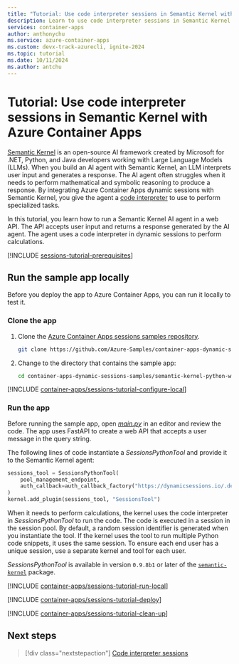 ```yaml
---
title: "Tutorial: Use code interpreter sessions in Semantic Kernel with Azure Container Apps"
description: Learn to use code interpreter sessions in Semantic Kernel on Azure Container Apps.
services: container-apps
author: anthonychu
ms.service: azure-container-apps
ms.custom: devx-track-azurecli, ignite-2024
ms.topic: tutorial
ms.date: 10/11/2024
ms.author: antchu
---
```


# Tutorial: Use code interpreter sessions in Semantic Kernel with Azure Container Apps

[Semantic Kernel](/semantic-kernel/overview/) is an open-source AI framework created by Microsoft for .NET, Python, and Java developers working with Large Language Models (LLMs). When you build an AI agent with Semantic Kernel, an LLM interprets user input and generates a response. The AI agent often struggles when it needs to perform mathematical and symbolic reasoning to produce a response. By integrating Azure Container Apps dynamic sessions with Semantic Kernel, you give the agent a [code interpreter](sessions-code-interpreter.md) to use to perform specialized tasks.

In this tutorial, you learn how to run a Semantic Kernel AI agent in a web API. The API accepts user input and returns a response generated by the AI agent. The agent uses a code interpreter in dynamic sessions to perform calculations.

[!INCLUDE [sessions-tutorial-prerequisites](../../includes/container-apps/sessions-tutorial-prerequisites.md)]

## Run the sample app locally

Before you deploy the app to Azure Container Apps, you can run it locally to test it.

### Clone the app

1. Clone the [Azure Container Apps sessions samples repository](https://github.com/Azure-Samples/container-apps-dynamic-sessions-samples).

    ```bash
    git clone https://github.com/Azure-Samples/container-apps-dynamic-sessions-samples.git
    ```

1. Change to the directory that contains the sample app:

    ```bash
    cd container-apps-dynamic-sessions-samples/semantic-kernel-python-webapi
    ```

[!INCLUDE [container-apps/sessions-tutorial-configure-local](../../includes/container-apps/sessions-tutorial-configure-local.md)]

### Run the app

Before running the sample app, open [*main.py*](https://github.com/Azure-Samples/container-apps-dynamic-sessions-samples/blob/main/semantic-kernel-python-webapi/main.py) in an editor and review the code. The app uses FastAPI to create a web API that accepts a user message in the query string.

The following lines of code instantiate a *SessionsPythonTool* and provide it to the Semantic Kernel agent:

```python
sessions_tool = SessionsPythonTool(
    pool_management_endpoint,
    auth_callback=auth_callback_factory("https://dynamicsessions.io/.default"),
)
kernel.add_plugin(sessions_tool, "SessionsTool")
```

When it needs to perform calculations, the kernel uses the code interpreter in *SessionsPythonTool* to run the code. The code is executed in a session in the session pool. By default, a random session identifier is generated when you instantiate the tool. If the kernel uses the tool to run multiple Python code snippets, it uses the same session. To ensure each end user has a unique session, use a separate kernel and tool for each user.

*SessionsPythonTool* is available in version `0.9.8b1` or later of the [`semantic-kernel`](https://pypi.org/project/semantic-kernel/) package.

[!INCLUDE [container-apps/sessions-tutorial-run-local](../../includes/container-apps/sessions-tutorial-run-local.md)]

[!INCLUDE [container-apps/sessions-tutorial-deploy](../../includes/container-apps/sessions-tutorial-deploy.md)]

[!INCLUDE [container-apps/sessions-tutorial-clean-up](../../includes/container-apps/sessions-tutorial-clean-up.md)]

## Next steps

> [!div class="nextstepaction"]
> [Code interpreter sessions](./sessions-code-interpreter.md)
